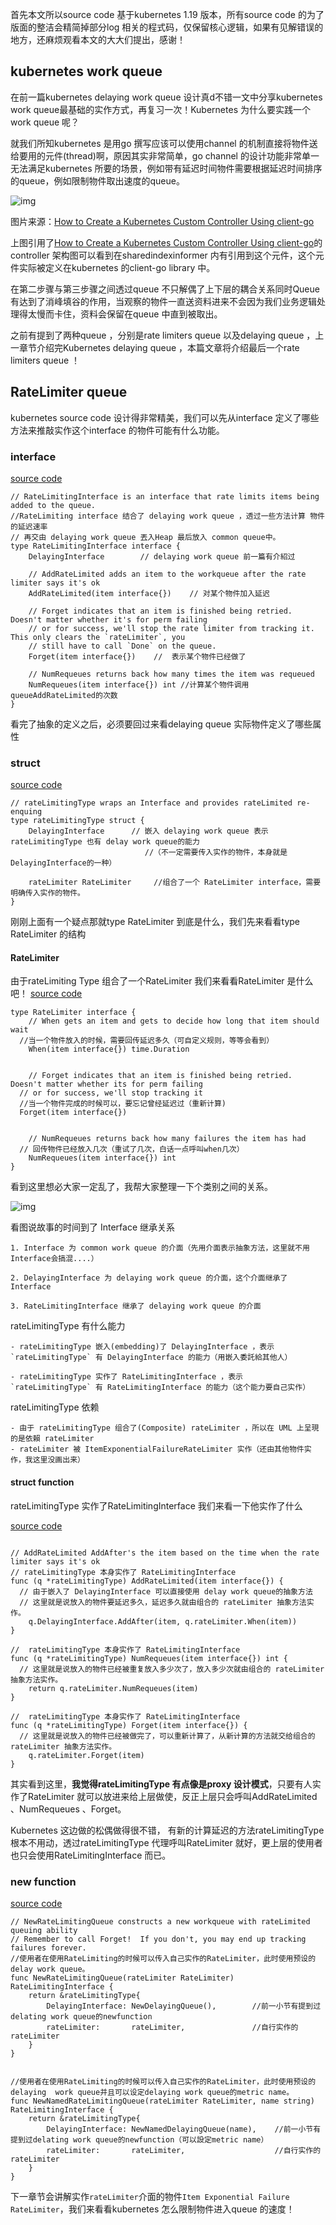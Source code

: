 首先本文所以source code 基于kubernetes 1.19 版本，所有source code 的为了版面的整洁会精简掉部分log 相关的程式码，仅保留核心逻辑，如果有见解错误的地方，还麻烦观看本文的大大们提出，感谢！

## kubernetes work queue

在前一篇kubernetes delaying work queue 设计真d不错一文中分享kubernetes work queue最基础的实作方式，再复习一次！Kubernetes 为什么要实践一个work queue 呢？

就我们所知kubernetes 是用go 撰写应该可以使用channel 的机制直接将物件送给要用的元件(thread)啊，原因其实非常简单，go channel 的设计功能非常单一无法满足kubernetes 所要的场景，例如带有延迟时间物件需要根据延迟时间排序的queue，例如限制物件取出速度的queue。

![img](assets/kubernetes-controller-arch-20221022201559200.png)

图片来源：[How to Create a Kubernetes Custom Controller Using client-go](https://itnext.io/how-to-create-a-kubernetes-custom-controller-using-client-go-f36a7a7536cc)

上图引用了[How to Create a Kubernetes Custom Controller Using client-go](https://itnext.io/how-to-create-a-kubernetes-custom-controller-using-client-go-f36a7a7536cc)的controller 架构图可以看到在sharedindexinformer 内有引用到这个元件，这个元件实际被定义在kubernetes 的client-go library 中。

在第二步骤与第三步骤之间透过queue 不只解偶了上下层的耦合关系同时Queue 有达到了消峰填谷的作用，当观察的物件一直送资料进来不会因为我们业务逻辑处理得太慢而卡住，资料会保留在queue 中直到被取出。

之前有提到了两种queue ，分别是rate limiters queue 以及delaying queue ，上一章节介绍完Kubernetes delaying queue ，本篇文章将介绍最后一个rate limiters queue ！

## RateLimiter queue

kubernetes source code 设计得非常精美，我们可以先从interface 定义了哪些方法来推敲实作这个interface 的物件可能有什么功能。

### interface

[source code](https://github.com/kubernetes/client-go/blob/master/util/workqueue/rate_limiting_queue.go)

```
// RateLimitingInterface is an interface that rate limits items being added to the queue.
//RateLimiting interface 结合了 delaying work queue ，透过一些方法计算 物件的延迟速率
// 再交由 delaying work queue 丟入Heap 最后放入 common queue中。
type RateLimitingInterface interface {
	DelayingInterface        // delaying work queue 前一篇有介紹过

	// AddRateLimited adds an item to the workqueue after the rate limiter says it's ok
	AddRateLimited(item interface{})    // 对某个物件加入延迟

	// Forget indicates that an item is finished being retried.  Doesn't matter whether it's for perm failing
	// or for success, we'll stop the rate limiter from tracking it.  This only clears the `rateLimiter`, you
	// still have to call `Done` on the queue.
	Forget(item interface{})    //  表示某个物件已经做了

	// NumRequeues returns back how many times the item was requeued
	NumRequeues(item interface{}) int //计算某个物件调用queueAddRateLimited的次数
}

```



看完了抽象的定义之后，必须要回过来看delaying queue 实际物件定义了哪些属性

### struct

[source code](https://github.com/kubernetes/client-go/blob/master/util/workqueue/rate_limiting_queue.go)

```
// rateLimitingType wraps an Interface and provides rateLimited re-enquing
type rateLimitingType struct {
	DelayingInterface      // 嵌入 delaying work queue 表示 rateLimitingType 也有 delay work queue的能力
                              //（不一定需要传入实作的物件，本身就是DelayingInterface的一种）
                             
	rateLimiter RateLimiter     //组合了一个 RateLimiter interface，需要明确传入实作的物件。
}

```



刚刚上面有一个疑点那就type RateLimiter 到底是什么，我们先来看看type RateLimiter 的结构

#### RateLimiter

由于rateLimiting Type 组合了一个RateLimiter 我们来看看RateLimiter 是什么吧！
[source code](https://github.com/kubernetes/client-go/blob/master/util/workqueue/default_rate_limiters.go)

```
type RateLimiter interface {
	// When gets an item and gets to decide how long that item should wait
  //当一个物件放入的时候，需要回传延迟多久（可自定义规则，等等会看到）
	When(item interface{}) time.Duration
    
    
	// Forget indicates that an item is finished being retried.  Doesn't matter whether its for perm failing	    
  // or for success, we'll stop tracking it
  //当一个物件完成的时候可以，要忘记曾经延迟过（重新计算)
  Forget(item interface{})
    
    
	// NumRequeues returns back how many failures the item has had
  // 回传物件已经放入几次（重试了几次，白话一点呼叫when几次）
	NumRequeues(item interface{}) int
}

```



看到这里想必大家一定乱了，我帮大家整理一下个类别之间的关系。

![img](assets/qYRniMj.jpg)

看图说故事的时间到了
Interface 继承关系

```
1. Interface 为 common work queue 的介面（先用介面表示抽象方法，这里就不用Interface会搞混....）

2. DelayingInterface 为 delaying work queue 的介面，这个介面继承了Interface

3. RateLimitingInterface 继承了 delaying work queue 的介面
```



rateLimitingType 有什么能力

```
- rateLimitingType 嵌入(embedding)了 DelayingInterface ，表示 `rateLimitingType` 有 DelayingInterface 的能力（用嵌入委託給其他人）

- rateLimitingType 实作了 RateLimitingInterface ，表示 `rateLimitingType` 有 RateLimitingInterface 的能力（这个能力要自己实作）
```



rateLimitingType 依赖

```
- 由于 rateLimitingType 组合了(Composite) rateLimiter ，所以在 UML 上呈現的是依賴 rateLimiter 
- rateLimiter 被 ItemExponentialFailureRateLimiter 实作（还由其他物件实作，我这里没画出来）
```



#### struct function

rateLimitingType 实作了RateLimitingInterface 我们来看一下他实作了什么

[source code](https://github.com/kubernetes/client-go/blob/master/util/workqueue/rate_limiting_queue.go)

```

// AddRateLimited AddAfter's the item based on the time when the rate limiter says it's ok
// rateLimitingType 本身实作了 RateLimitingInterface 
func (q *rateLimitingType) AddRateLimited(item interface{}) {
  // 由于嵌入了 DelayingInterface 可以直接使用 delay work queue的抽象方法
  // 这里就是说放入的物件要延迟多久，延迟多久就由组合的 rateLimiter 抽象方法实作。
	q.DelayingInterface.AddAfter(item, q.rateLimiter.When(item))
}

//  rateLimitingType 本身实作了 RateLimitingInterface
func (q *rateLimitingType) NumRequeues(item interface{}) int {
  // 这里就是说放入的物件已经被重复放入多少次了，放入多少次就由组合的 rateLimiter 抽象方法实作。
	return q.rateLimiter.NumRequeues(item)
}

//  rateLimitingType 本身实作了 RateLimitingInterface
func (q *rateLimitingType) Forget(item interface{}) {
  // 这里就是说放入的物件已经被做完了，可以重新计算了，从新计算的方法就交给组合的 rateLimiter 抽象方法实作。
	q.rateLimiter.Forget(item)
}

```



其实看到这里，**我觉得rateLimitingType 有点像是proxy 设计模式**，只要有人实作了RateLimiter 就可以放进来给上层做使，反正上层只会呼叫AddRateLimited 、NumRequeues 、Forget。

Kubernetes 这边做的松偶做得很不错， 有新的计算延迟的方法rateLimitingType 根本不用动，透过rateLimitingType 代理呼叫RateLimiter 就好，更上层的使用者也只会使用RateLimitingInterface 而已。

### new function

[source code](https://github.com/kubernetes/client-go/blob/master/util/workqueue/rate_limiting_queue.go)

```
// NewRateLimitingQueue constructs a new workqueue with rateLimited queuing ability
// Remember to call Forget!  If you don't, you may end up tracking failures forever.
//使用者在使用RateLimiting的时候可以传入自己实作的RateLimiter，此时使用预设的delay work queue。
func NewRateLimitingQueue(rateLimiter RateLimiter) RateLimitingInterface {
	return &rateLimitingType{
		DelayingInterface: NewDelayingQueue(),        //前一小节有提到过delating work queue的newfunction
		rateLimiter:       rateLimiter,               //自行实作的rateLimiter
	}
}


//使用者在使用RateLimiting的时候可以传入自己实作的RateLimiter，此时使用预设的delaying  work queue并且可以设定delaying work queue的metric name。
func NewNamedRateLimitingQueue(rateLimiter RateLimiter, name string) RateLimitingInterface {
	return &rateLimitingType{
		DelayingInterface: NewNamedDelayingQueue(name),    //前一小节有提到过delating work queue的newfunction（可以設定metric name）
		rateLimiter:       rateLimiter,                    //自行实作的rateLimiter
	}
}

```



下一章节会讲解实作`rateLimiter`介面的物件`Item Exponential Failure RateLimiter`，我们来看看kubernetes 怎么限制物件进入queue 的速度！
